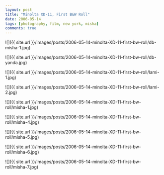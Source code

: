 ```yaml
---
layout: post
title: "Minolta XD-11, First B&W Roll"
date: 2006-05-14
tags: [photography, film, new york, misha]
comments: true
---
```

![]({{ site.url }}/images/posts/2006-05-14-minolta-XD-11-first-bw-roll/db-misha-1.jpg)

![]({{ site.url }}/images/posts/2006-05-14-minolta-XD-11-first-bw-roll/db-yanda.jpg)

![]({{ site.url }}/images/posts/2006-05-14-minolta-XD-11-first-bw-roll/lami-1.jpg)

![]({{ site.url }}/images/posts/2006-05-14-minolta-XD-11-first-bw-roll/lami-2.jpg)

![]({{ site.url }}/images/posts/2006-05-14-minolta-XD-11-first-bw-roll/misha-1.jpg)

![]({{ site.url }}/images/posts/2006-05-14-minolta-XD-11-first-bw-roll/misha-4.jpg)

![]({{ site.url }}/images/posts/2006-05-14-minolta-XD-11-first-bw-roll/misha-5.jpg)

![]({{ site.url }}/images/posts/2006-05-14-minolta-XD-11-first-bw-roll/misha-6.jpg)

![]({{ site.url }}/images/posts/2006-05-14-minolta-XD-11-first-bw-roll/misha-7.jpg)

